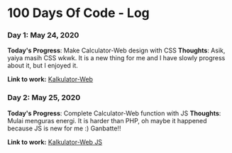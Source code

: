 # 100 Days Of Code - Log

### Day 1: May 24, 2020 

**Today's Progress**: Make Calculator-Web design with CSS
**Thoughts**: Asik, yaiya masih CSS wkwk. It is a new thing for me and I have slowly progress about it, but I enjoyed it.

**Link to work:** [Kalkulator-Web](https://github.com/hafizha19/Kalkulator-Web)

### Day 2: May 25, 2020 

**Today's Progress**: Complete Calculator-Web function with JS
**Thoughts**: Mulai menguras energi. It is harder than PHP, oh maybe it happened because JS is new for me :) Ganbatte!!

**Link to work:** [Kalkulator-Web JS](https://github.com/hafizha19/Kalkulator-Web/blob/master/assets/kalkulator.js)
